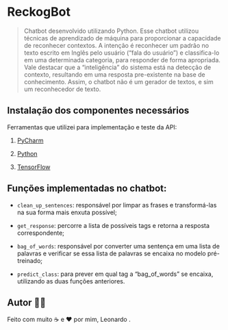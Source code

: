 # ReckogBot
> Chatbot desenvolvido utilizando Python. Esse chatbot utilizou técnicas de aprendizado de máquina para proporcionar a capacidade de reconhecer contextos. A intenção é reconhecer um padrão no texto escrito em Inglês pelo usuário (“fala do usuário”) e classifica-lo em uma determinada categoria, para responder de forma apropriada. Vale destacar que a “inteligência” do sistema está na detecção de contexto, resultando em uma resposta pre-existente na base de conhecimento. Assim, o chatbot não é um gerador de textos, e sim um reconhecedor de texto.

## Instalação dos componentes necessários

Ferramentas que utilizei para implementação e teste da API:

1. [PyCharm](https://www.jetbrains.com/pt-br/pycharm/download/#section=windows)

2. [Python](https://www.python.org/downloads/)

3. [TensorFlow](https://www.tensorflow.org/)


## Funções implementadas no chatbot:


- `clean_up_sentences`: responsável por limpar as frases e transformá-las na sua forma mais enxuta possível;


- `get_response`: percorre a lista de possíveis tags e retorna a resposta correspondente;


- `bag_of_words`: responsável por converter uma sentença em uma lista de palavras e verificar se essa lista de palavras se encaixa no modelo pré-treinado;

- `predict_class`: para prever em qual tag a “bag_of_words” se encaixa, utilizando as duas funções anteriores.


## Autor 👦🏻

Feito com muito ☕ e ❤ por mim, Leonardo .